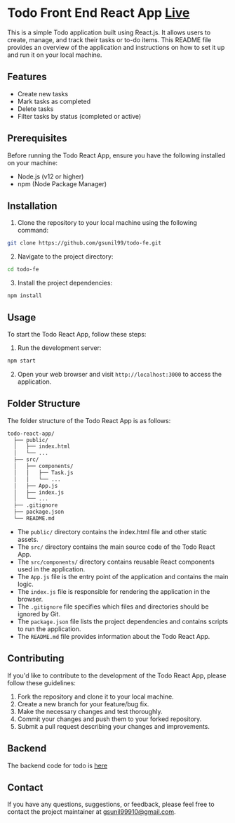 # Todo Front End React App [Live](https://gsunil-todo.netlify.app/)

This is a simple Todo application built using React.js. It allows users to create, manage, and track their tasks or to-do items. This README file provides an overview of the application and instructions on how to set it up and run it on your local machine.

## Features

-   Create new tasks
-   Mark tasks as completed
-   Delete tasks
-   Filter tasks by status (completed or active)

## Prerequisites

Before running the Todo React App, ensure you have the following installed on your machine:

-   Node.js (v12 or higher)
-   npm (Node Package Manager)

## Installation

1.  Clone the repository to your local machine using the following command:

```bash
git clone https://github.com/gsunil99/todo-fe.git
```

2.  Navigate to the project directory:

```bash
cd todo-fe
```

3.  Install the project dependencies:

`npm install` 

## Usage

To start the Todo React App, follow these steps:

1.  Run the development server:

```bash
npm start
```

2.  Open your web browser and visit `http://localhost:3000` to access the application.

## Folder Structure

The folder structure of the Todo React App is as follows:
```bash
todo-react-app/
  ├── public/
  │   ├── index.html
  │   └── ...
  ├── src/
  │   ├── components/
  │   │   ├── Task.js
  │   │   └── ...
  │   ├── App.js
  │   ├── index.js
  │   └── ...
  ├── .gitignore
  ├── package.json
  └── README.md
```

-   The `public/` directory contains the index.html file and other static assets.
-   The `src/` directory contains the main source code of the Todo React App.
-   The `src/components/` directory contains reusable React components used in the application.
-   The `App.js` file is the entry point of the application and contains the main logic.
-   The `index.js` file is responsible for rendering the application in the browser.
-   The `.gitignore` file specifies which files and directories should be ignored by Git.
-   The `package.json` file lists the project dependencies and contains scripts to run the application.
-   The `README.md` file provides information about the Todo React App.

## Contributing

If you'd like to contribute to the development of the Todo React App, please follow these guidelines:

1.  Fork the repository and clone it to your local machine.
2.  Create a new branch for your feature/bug fix.
3.  Make the necessary changes and test thoroughly.
4.  Commit your changes and push them to your forked repository.
5.  Submit a pull request describing your changes and improvements.

## Backend
The backend code for todo is [here](https://github.com/gsunil99/todoApp)

## Contact

If you have any questions, suggestions, or feedback, please feel free to contact the project maintainer at [gsunil99910@gmail.com](mailto:gsunil99910@gmail.com).

